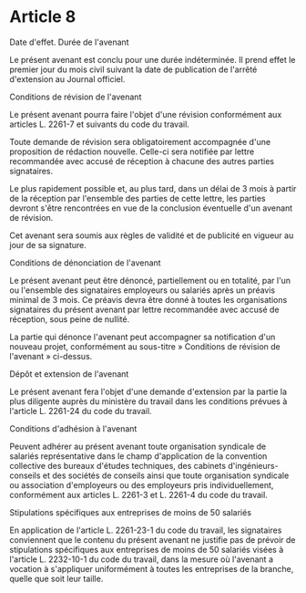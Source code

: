 # Article 8

Date d'effet. Durée de l'avenant

Le présent avenant est conclu pour une durée indéterminée. Il prend effet le premier jour du mois civil suivant la date de publication de l'arrêté d'extension au Journal officiel.

Conditions de révision de l'avenant

Le présent avenant pourra faire l'objet d'une révision conformément aux articles L. 2261-7 et suivants du code du travail.

Toute demande de révision sera obligatoirement accompagnée d'une proposition de rédaction nouvelle. Celle-ci sera notifiée par lettre recommandée avec accusé de réception à chacune des autres parties signataires.

Le plus rapidement possible et, au plus tard, dans un délai de 3 mois à partir de la réception par l'ensemble des parties de cette lettre, les parties devront s'être rencontrées en vue de la conclusion éventuelle d'un avenant de révision.

Cet avenant sera soumis aux règles de validité et de publicité en vigueur au jour de sa signature.

Conditions de dénonciation de l'avenant

Le présent avenant peut être dénoncé, partiellement ou en totalité, par l'un ou l'ensemble des signataires employeurs ou salariés après un préavis minimal de 3 mois. Ce préavis devra être donné à toutes les organisations signataires du présent avenant par lettre recommandée avec accusé de réception, sous peine de nullité.

La partie qui dénonce l'avenant peut accompagner sa notification d'un nouveau projet, conformément au sous-titre » Conditions de révision de l'avenant » ci-dessus.

Dépôt et extension de l'avenant

Le présent avenant fera l'objet d'une demande d'extension par la partie la plus diligente auprès du ministère du travail dans les conditions prévues à l'article L. 2261-24 du code du travail.

Conditions d'adhésion à l'avenant

Peuvent adhérer au présent avenant toute organisation syndicale de salariés représentative dans le champ d'application de la convention collective des bureaux d'études techniques, des cabinets d'ingénieurs-conseils et des sociétés de conseils ainsi que toute organisation syndicale ou association d'employeurs ou des employeurs pris individuellement, conformément aux articles L. 2261-3 et L. 2261-4 du code du travail.

Stipulations spécifiques aux entreprises de moins de 50 salariés

En application de l'article L. 2261-23-1 du code du travail, les signataires conviennent que le contenu du présent avenant ne justifie pas de prévoir de stipulations spécifiques aux entreprises de moins de 50 salariés visées à l'article L. 2232-10-1 du code du travail, dans la mesure où l'avenant a vocation à s'appliquer uniformément à toutes les entreprises de la branche, quelle que soit leur taille.

